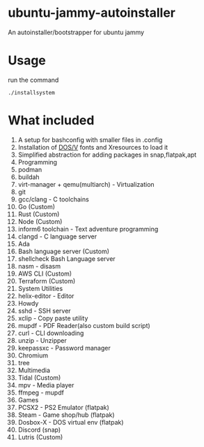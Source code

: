 # ubuntu-jammy-autoinstaller

An autoinstaller/bootstrapper for ubuntu jammy

# Usage
run the command
```
./installsystem
````

# What included
1. A setup for bashconfig  with smaller files in .config
1. Installation of [DOS/V](https://int10h.org/oldschool-pc-fonts/fontlist/font?dos-v_re_jpn30) fonts and Xresources to load it
1. Simplified abstraction for adding packages in snap,flatpak,apt
1. Programming
  1. podman
  1. buildah
  1. virt-manager + qemu(multiarch) - Virtualization
  1. git
  1. gcc/clang - C toolchains
  1. Go (Custom)
  1. Rust (Custom)
  1. Node (Custom)
  1. inform6 toolchain - Text adventure programming
  1. clangd - C language server
  1. Ada
  1. Bash language server (Custom)
  1. shellcheck Bash Language server
  1. nasm - disasm
  1. AWS CLI (Custom)
  1. Terraform (Custom)
1. System Utilities
  1. helix-editor - Editor
  1. Howdy
  1. sshd - SSH server
  1. xclip - Copy paste utility
  1. mupdf - PDF Reader(also custom build script)
  1. curl - CLI downloading
  1. unzip - Unzipper
  1. keepassxc - Password manager
  1. Chromium
  1. tree
1. Multimedia
  1. Tidal (Custom)
  1. mpv - Media player
  1. ffmpeg - mupdf
1. Games
  1. PCSX2 - PS2 Emulator (flatpak)
  1. Steam - Game shop/hub (flatpak)
  1. Dosbox-X - DOS virtual env (flatpak)
  1. Discord (snap)
  1. Lutris (Custom)
